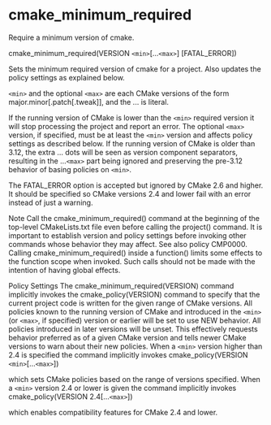   

# cmake_minimum_required  
Require a minimum version of cmake.  

cmake_minimum_required(VERSION ```<min>```[...```<max>```] [FATAL_ERROR])

  

Sets the minimum required version of cmake for a project.
Also updates the policy settings as explained below.  

```<min>``` and the optional ```<max>``` are each CMake versions of the form
major.minor[.patch[.tweak]], and the ... is literal.  

If the running version of CMake is lower than the ```<min>``` required
version it will stop processing the project and report an error.
The optional ```<max>``` version, if specified, must be at least the
```<min>``` version and affects policy settings as described below.
If the running version of CMake is older than 3.12, the extra ...
dots will be seen as version component separators, resulting in the
...```<max>``` part being ignored and preserving the pre-3.12 behavior
of basing policies on ```<min>```.  

The FATAL_ERROR option is accepted but ignored by CMake 2.6 and
higher.  It should be specified so CMake versions 2.4 and lower fail
with an error instead of just a warning.  


Note
Call the cmake_minimum_required() command at the beginning of
the top-level CMakeLists.txt file even before calling the
project() command.  It is important to establish version
and policy settings before invoking other commands whose behavior
they may affect.  See also policy CMP0000.
Calling cmake_minimum_required() inside a function()
limits some effects to the function scope when invoked.  Such calls
should not be made with the intention of having global effects.
  


Policy Settings
The cmake_minimum_required(VERSION) command implicitly invokes the
cmake_policy(VERSION) command to specify that the current
project code is written for the given range of CMake versions.
All policies known to the running version of CMake and introduced
in the ```<min>``` (or ```<max>```, if specified) version or earlier will
be set to use NEW behavior.  All policies introduced in later
versions will be unset.  This effectively requests behavior preferred
as of a given CMake version and tells newer CMake versions to warn
about their new policies.
When a ```<min>``` version higher than 2.4 is specified the command
implicitly invokes
cmake_policy(VERSION ```<min>```[...```<max>```])


which sets CMake policies based on the range of versions specified.
When a ```<min>``` version 2.4 or lower is given the command implicitly
invokes
cmake_policy(VERSION 2.4[...```<max>```])


which enables compatibility features for CMake 2.4 and lower.
  

